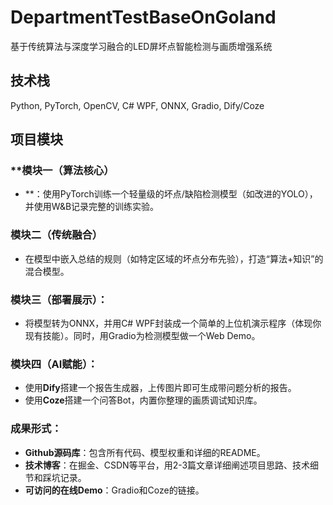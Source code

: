 # DepartmentTestBaseOnGoland
基于传统算法与深度学习融合的LED屏坏点智能检测与画质增强系统

## **技术栈**
Python, PyTorch, OpenCV, C# WPF, ONNX, Gradio, Dify/Coze

## **项目模块**

### **模块一（算法核心）
- **：使用PyTorch训练一个轻量级的坏点/缺陷检测模型（如改进的YOLO），并使用W&B记录完整的训练实验。

### **模块二（传统融合）**
- 在模型中嵌入总结的规则（如特定区域的坏点分布先验），打造“算法+知识”的混合模型。

###  **模块三（部署展示）**：
- 将模型转为ONNX，并用C# WPF封装成一个简单的上位机演示程序（体现你现有技能）。同时，用Gradio为检测模型做一个Web Demo。

### **模块四（AI赋能）**： 
- 使用**Dify**搭建一个报告生成器，上传图片即可生成带问题分析的报告。
- 使用**Coze**搭建一个问答Bot，内置你整理的画质调试知识库。

### **成果形式**：
- **Github源码库**：包含所有代码、模型权重和详细的README。
- **技术博客**：在掘金、CSDN等平台，用2-3篇文章详细阐述项目思路、技术细节和踩坑记录。
- **可访问的在线Demo**：Gradio和Coze的链接。
